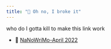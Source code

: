 ```yaml
---
title: "🐳 Oh no, I broke it"
---
```


who do I gotta kill to make this link work

- 📕 [NaNoWriMo-April 2022](NaNoWriMo/NaNoWriMo-April-2022)